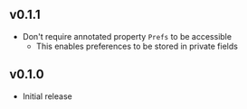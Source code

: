 ## v0.1.1
- Don't require annotated property `Prefs` to be accessible
  - This enables preferences to be stored in private fields

## v0.1.0
- Initial release